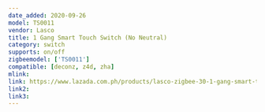 ```yaml
---
date_added: 2020-09-26
model: TS0011
vendor: Lasco
title: 1 Gang Smart Touch Switch (No Neutral)
category: switch
supports: on/off
zigbeemodel: ['TS0011']
compatible: [deconz, z4d, zha]
mlink: 
link: https://www.lazada.com.ph/products/lasco-zigbee-30-1-gang-smart-touch-light-switch-works-with-amazon-alexa-echo-and-google-home-lasco-zigbee-30-smart-gateway-required-no-neutral-wire-and-capacitors-required-i1112342429-s3847032098.html?mp=1
link2: 
link3: 
---
```

